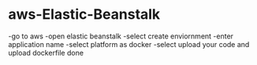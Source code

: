 # aws-Elastic-Beanstalk
-go to aws
-open elastic beanstalk
-select create enviornment
-enter application name
-select platform as docker
-select upload your code and upload dockerfile
done
